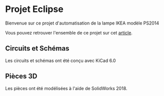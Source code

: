 # Projet Eclipse

Bienvenue sur ce projet d'automatisation de la lampe IKEA modèle PS2014

Vous pouvez retrouver l'ensemble de ce projet sur cet [article](https://www.domotioque-passion.fr/).


## Circuits et Schémas

Les circuits et schémas ont été conçu avec KiCad 6.0

## Pièces 3D

Les pièces ont été modélisées à l'aide de SolidWorks 2018.
